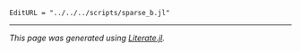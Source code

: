 ```@meta
EditURL = "../../../scripts/sparse_b.jl"
```

---

*This page was generated using [Literate.jl](https://github.com/fredrikekre/Literate.jl).*

